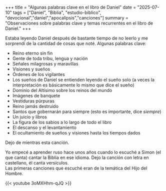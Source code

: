 +++
title = "Algunas palabras clave en el libro de Daniel"
date = "2025-07-10"
tags = ["Daniel", "Biblia", "estudio-biblico", "devocional","daniel","apocalipsis","canciones"]
summary = "Observaciones sobre palabras clave y temas recurrentes en el libro de Daniel."
+++

Estaba leyendo Daniel después de bastante tiempo de no leerlo y me sorprendí de la cantidad de cosas que noté. Algunas palabras clave:

- Reino eterno sin fin
- Gente de toda tribu, lengua y nación
- Señales milagrosas y maravillas
- Visiones y sueños
- Órdenes de los vigilantes
- Los sueños de Daniel se entienden leyendo el sueño solo (a veces la interpretación es básicamente lo mismo que dice el sueño)
- Dominio del Altísimo sobre los reinos del mundo
- Imágenes de banquete
- Vestiduras púrpuras
- Reino jamás destruido
- Santos que gobernarán para siempre (esto es importante, dice *siempre*)
- Un juicio y libros
- La figura de los sabios a lo largo de todo el libro
- El descanso y el levantamiento
- El ocultamiento de sueños y visiones hasta los tiempos dados


Dejo de mientras esta canción.

Yo empecé a aprender ruso hace unos años cuando lo escuché a Simon (el que canta) cantar la Biblia en ese idioma. Dejo la canción con letra en castellano, él canta versículos.  
Las primeras canciones que escuché eran de la temática del Hijo del Hombre.

{{< youtube 3oMXHhm-qJQ >}}
